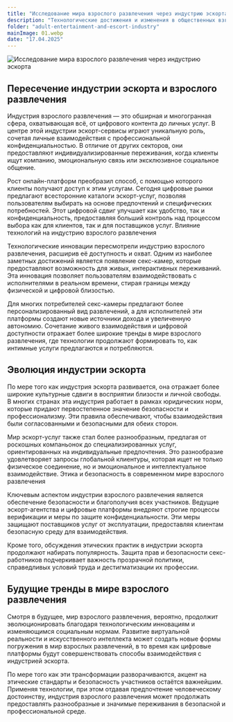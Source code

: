 ```yaml
---
title: "Исследование мира взрослого развлечения через индустрию эскорта"
description: "Технологические достижения и изменения в общественных взглядах значительно преобразовали интимные услуги за последние несколько десятилетий. В рамках этих изменений мир взрослого развлечения стал разнообразной и многогранной индустрией, предлагающей всё — от цифровых опытов до персонализированных услуг. Важной частью этого ландшафта является индустрия эскорт-услуг, которая обслуживает широкий спектр потребностей клиентов, сохраняя при этом профессионализм и конфиденциальность. От роскошных агентств до независимых провайдеров, мир эскорт-услуг продолжает расширяться, отражая эволюцию динамики современного взрослого развлечения."
folder: "adult-entertainment-and-escort-industry"
mainImage: 01.webp
date: "17.04.2025"
---
```


![Исследование мира взрослого развлечения через индустрию эскорта](/assets/img/media/adult-entertainment-and-escort-industry/01.webp "The Modern Sex Industry")

## Пересечение индустрии эскорта и взрослого развлечения

Индустрия взрослого развлечения — это обширная и многогранная сфера, охватывающая всё, от цифрового контента до личных услуг. В центре этой индустрии эскорт-сервисы играют уникальную роль, сочетая личные взаимодействия с профессиональной конфиденциальностью. В отличие от других секторов, они предоставляют индивидуализированные переживания, когда клиенты ищут компанию, эмоциональную связь или эксклюзивное социальное общение.

Рост онлайн-платформ преобразил способ, с помощью которого клиенты получают доступ к этим услугам. Сегодня цифровые рынки предлагают всесторонние каталоги эскорт-услуг, позволяя пользователям выбирать на основе предпочтений и специфических потребностей. Этот цифровой сдвиг улучшает как удобство, так и конфиденциальность, предоставляя больший контроль над процессом выбора как для клиентов, так и для поставщиков услуг.
Влияние технологий на индустрию взрослого развлечения

Технологические инновации пересмотрели индустрию взрослого развлечения, расширив её доступность и охват. Одним из наиболее заметных достижений является появление секс-камер, которые предоставляют возможность для живых, интерактивных переживаний. Эта инновация позволяет пользователям взаимодействовать с исполнителями в реальном времени, стирая границы между физической и цифровой близостью.

Для многих потребителей секс-камеры предлагают более персонализированный вид развлечений, а для исполнителей эти платформы создают новые источники дохода и увеличенную автономию. Сочетание живого взаимодействия и цифровой доступности отражает более широкие тренды в мире взрослого развлечения, где технологии продолжают формировать то, как интимные услуги предлагаются и потребляются.

## Эволюция индустрии эскорта

По мере того как индустрия эскорта развивается, она отражает более широкие культурные сдвиги в восприятии близости и личной свободы. В многих странах эта индустрия работает в рамках юридических норм, которые придают первостепенное значение безопасности и профессионализму. Эти правила обеспечивают, чтобы взаимодействия были согласованными и безопасными для обеих сторон.

Мир эскорт-услуг также стал более разнообразным, предлагая от роскошных компаньонок до специализированных услуг, ориентированных на индивидуальные предпочтения. Это разнообразие удовлетворяет запросы глобальной клиентуры, которая ищет не только физическое соединение, но и эмоциональное и интеллектуальное взаимодействие.
Этика и безопасность в современном мире взрослого развлечения

Ключевым аспектом индустрии взрослого развлечения является обеспечение безопасности и благополучия всех участников. Ведущие эскорт-агентства и цифровые платформы внедряют строгие процессы верификации и меры по защите конфиденциальности. Эти меры защищают поставщиков услуг от эксплуатации, предоставляя клиентам безопасную среду для взаимодействия.

Кроме того, обсуждения этических практик в индустрии эскорта продолжают набирать популярность. Защита прав и безопасности секс-работников подчеркивает важность прозрачной политики, справедливых условий труда и дестигматизации их профессии.

## Будущие тренды в мире взрослого развлечения

Смотря в будущее, мир взрослого развлечения, вероятно, продолжит эволюционировать благодаря технологическим инновациям и изменяющимся социальным нормам. Развитие виртуальной реальности и искусственного интеллекта может создать новые формы погружения в мир взрослых развлечений, в то время как цифровые платформы будут совершенствовать способы взаимодействия с индустрией эскорта.

По мере того как эти трансформации разворачиваются, акцент на этические стандарты и безопасность участников остаётся важнейшим. Применяя технологии, при этом отдавая предпочтение человеческому достоинству, индустрия взрослого развлечения может продолжать предоставлять разнообразные и значимые переживания в безопасной и профессиональной среде.
